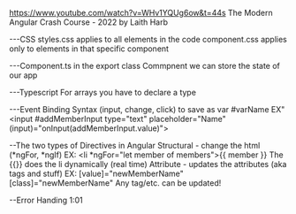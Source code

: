 https://www.youtube.com/watch?v=WHv1YQUg6ow&t=44s
The Modern Angular Crash Course - 2022 by Laith Harb

---CSS
    styles.css applies to all elements in the code
    component.css applies only to elements in that specific component

---Component.ts
    in the export class Commpnent we can store the state of our app

---Typescript
    For arrays you have to declare a type

---Event Binding Syntax 
    (input, change, click)
    to save as var #varName
    EX" <input #addMemberInput type="text" placeholder="Name" (input)="onInput(addMemberInput.value)">

--The two types of Directives in Angular
    Structural - change the html (*ngFor, *ngIf)
        EX: <li *ngFor="let member of members">{{ member }}</li>   <!-- Will iterate member []-->
        The {{}} does the li dynamically (real time)
    Attribute - updates the attributes (aka tags and stuff)
        EX: [value]="newMemberName" [class]="newMemberName"
        Any tag/etc. can be updated!

--Error Handing 1:01
    

